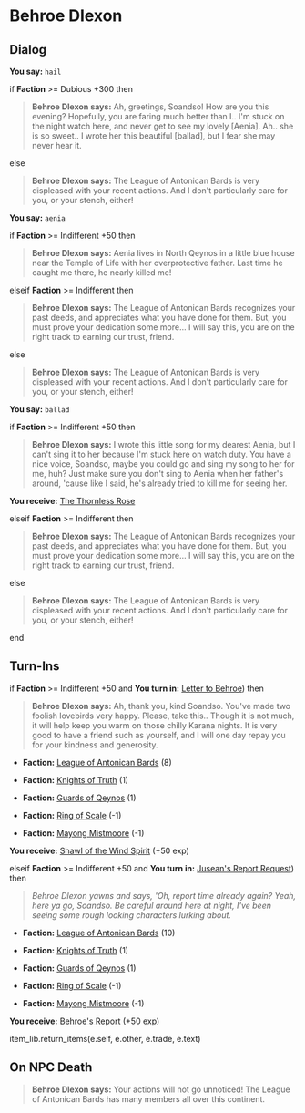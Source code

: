 # Behroe Dlexon
## Dialog

**You say:** `hail`



if **Faction** >= Dubious +300 then 



>**Behroe Dlexon says:** Ah, greetings, Soandso!  How are you this evening?  Hopefully, you are faring much better than I..  I'm stuck on the night watch here, and never get to see my lovely [Aenia].  Ah..  she is so sweet..  I wrote her this beautiful [ballad], but I fear she may never hear it.


else



>**Behroe Dlexon says:** The League of Antonican Bards is very displeased with your recent actions.   And I don't particularly care for you, or your stench, either!



**You say:** `aenia`



if **Faction** >= Indifferent +50 then



>**Behroe Dlexon says:** Aenia lives in North Qeynos in a little blue house near the Temple of Life with her overprotective father.  Last time he caught me there, he nearly killed me!


elseif **Faction** >= Indifferent then



>**Behroe Dlexon says:** The League of Antonican Bards recognizes your past deeds, and appreciates what you have done for them. But, you must prove your dedication some more... I will say this, you are on the right track to earning our trust, friend.


else



>**Behroe Dlexon says:** The League of Antonican Bards is very displeased with your recent actions.   And I don't particularly care for you, or your stench, either!



**You say:** `ballad`



if **Faction** >= Indifferent +50 then 




>**Behroe Dlexon says:** I wrote this little song for my dearest Aenia, but I can't sing it to her because I'm stuck here on watch duty.  You have a nice voice, Soandso, maybe you could go and sing my song to her for me, huh?  Just make sure you don't sing to Aenia when her father's around, 'cause like I said, he's already tried to kill me for seeing her.



**You receive:**  [The Thornless Rose](/item/18026)


elseif **Faction** >= Indifferent then



>**Behroe Dlexon says:** The League of Antonican Bards recognizes your past deeds, and appreciates what you have done for them. But, you must prove your dedication some more... I will say this, you are on the right track to earning our trust, friend.


else



>**Behroe Dlexon says:** The League of Antonican Bards is very displeased with your recent actions.   And I don't particularly care for you, or your stench, either!


end

## Turn-Ins




if **Faction** >= Indifferent +50 and  **You turn in:** [Letter to Behroe](/item/18027)) then


>**Behroe Dlexon says:** Ah, thank you, kind Soandso.  You've made two foolish lovebirds very happy.  Please, take this..  Though it is not much, it will help keep you warm on those chilly Karana nights.  It is very good to have a friend such as yourself, and I will one day repay you for your kindness and generosity.





* __Faction:__ [League of Antonican Bards](/faction/284) (8)


* __Faction:__ [Knights of Truth](/faction/281) (1)


* __Faction:__ [Guards of Qeynos](/faction/262) (1)


* __Faction:__ [Ring of Scale](/faction/304) (-1)


* __Faction:__ [Mayong Mistmoore](/faction/285) (-1)


 **You receive:**  [Shawl of the Wind Spirit](/item/1055) (+50 exp)

elseif **Faction** >= Indifferent +50 and  **You turn in:** [Jusean's Report Request](/item/18021)) then


>*Behroe Dlexon yawns and says, 'Oh, report time already again?  Yeah, here ya go, Soandso.  Be careful around here at night, I've been seeing some rough looking characters lurking about.*





* __Faction:__ [League of Antonican Bards](/faction/284) (10)


* __Faction:__ [Knights of Truth](/faction/281) (1)


* __Faction:__ [Guards of Qeynos](/faction/262) (1)


* __Faction:__ [Ring of Scale](/faction/304) (-1)


* __Faction:__ [Mayong Mistmoore](/faction/285) (-1)


 **You receive:**  [Behroe's Report](/item/18023) (+50 exp)

item_lib.return_items(e.self, e.other, e.trade, e.text)
## On NPC Death

>**Behroe Dlexon says:** Your actions will not go unnoticed! The League of Antonican Bards has many members all over this continent.
